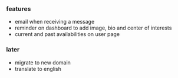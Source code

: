 ### features

- email when receiving a message
- reminder on dashboard to add image, bio and center of interests
- current and past availabilities on user page

### later

- migrate to new domain
- translate to english
